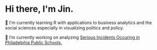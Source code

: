 # Hi there, I'm Jin.

🌱 I'm currently learning R with applications to business analytics and the social sciences especially in visualizing politics and policy.

🔭 I’m currently working on analyzing [Serious Incidents Occuring in Philadelphia Public Schools.](https://github.com/simplyjin/Serious-Incidents-in-Philadelphia-Schools)

